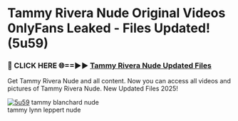 # Tammy Rivera Nude Original Videos 0nlyFans Leaked - Files Updated! (5u59)

<h3>🔴 CLICK HERE 🌐==►► <a href="https://tinyurl.com/yrmya6cz" rel="nofollow">Tammy Rivera Nude Updated Files</a></h3>

Get Tammy Rivera Nude and all content. Now you can access all videos and pictures of Tammy Rivera Nude. New Updated Files 2025!

[![5u59](https://i.imgur.com/FMdXYCs.gif)](https://tinyurl.com/yrmya6cz)
tammy blanchard nude<br>
tammy lynn leppert nude